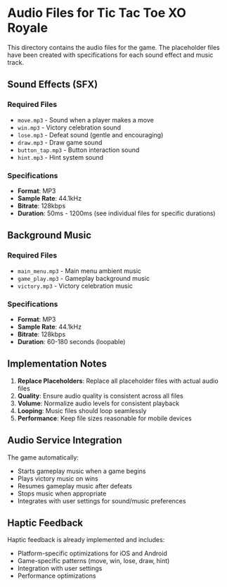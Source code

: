 # Audio Files for Tic Tac Toe XO Royale

This directory contains the audio files for the game. The placeholder files have been created with specifications for each sound effect and music track.

## Sound Effects (SFX)

### Required Files
- `move.mp3` - Sound when a player makes a move
- `win.mp3` - Victory celebration sound
- `lose.mp3` - Defeat sound (gentle and encouraging)
- `draw.mp3` - Draw game sound
- `button_tap.mp3` - Button interaction sound
- `hint.mp3` - Hint system sound

### Specifications
- **Format**: MP3
- **Sample Rate**: 44.1kHz
- **Bitrate**: 128kbps
- **Duration**: 50ms - 1200ms (see individual files for specific durations)

## Background Music

### Required Files
- `main_menu.mp3` - Main menu ambient music
- `game_play.mp3` - Gameplay background music
- `victory.mp3` - Victory celebration music

### Specifications
- **Format**: MP3
- **Sample Rate**: 44.1kHz
- **Bitrate**: 128kbps
- **Duration**: 60-180 seconds (loopable)

## Implementation Notes

1. **Replace Placeholders**: Replace all placeholder files with actual audio files
2. **Quality**: Ensure audio quality is consistent across all files
3. **Volume**: Normalize audio levels for consistent playback
4. **Looping**: Music files should loop seamlessly
5. **Performance**: Keep file sizes reasonable for mobile devices

## Audio Service Integration

The game automatically:
- Starts gameplay music when a game begins
- Plays victory music on wins
- Resumes gameplay music after defeats
- Stops music when appropriate
- Integrates with user settings for sound/music preferences

## Haptic Feedback

Haptic feedback is already implemented and includes:
- Platform-specific optimizations for iOS and Android
- Game-specific patterns (move, win, lose, draw, hint)
- Integration with user settings
- Performance optimizations
